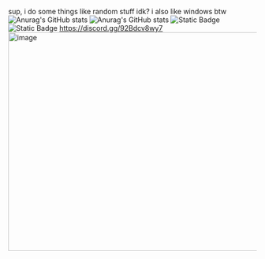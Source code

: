 sup, i do some things like random stuff idk?
i also like windows btw
![Anurag's GitHub stats](https://github-readme-stats.vercel.app/api?username=izhank216&show=reviews,discussions_started,discussions_answered,prs_merged,prs_merged_percentage) ![Anurag's GitHub stats](https://github-readme-stats.vercel.app/api/top-langs/?username=izhank216)
![Static Badge](https://img.shields.io/badge/doing-stuff-red) ![Static Badge](https://img.shields.io/badge/discord-server-blue)
https://discord.gg/92Bdcv8wy7
<img width="1024" height="443" alt="image" src="https://github.com/user-attachments/assets/790a5478-b8b7-4afd-963a-cc350ac968bd" />



